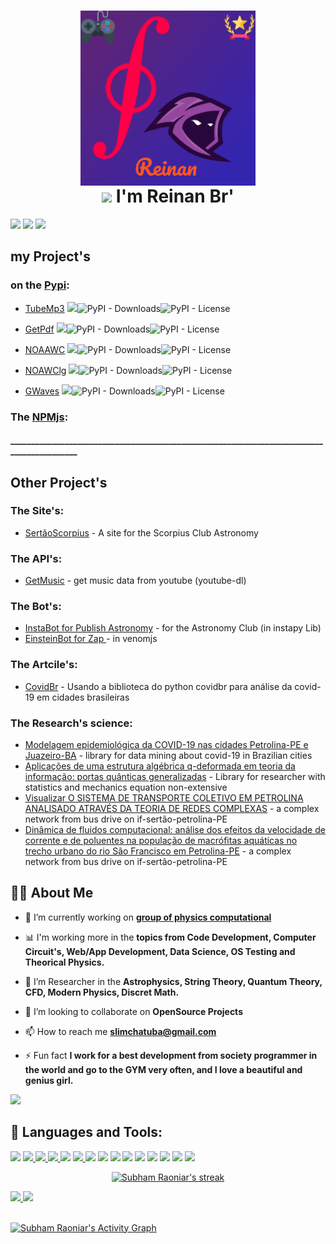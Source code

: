 <h1 align='center'>
<img align="center" height="280" src="https://raw.githubusercontent.com/perseu912/perseu912/main/img/logo8_4_14346.png"/>
  <br/> <img src="https://github.com/TheDudeThatCode/TheDudeThatCode/blob/master/Assets/Hi.gif" width="29px"> I'm Reinan Br' 
</h1>


  
<div>
  <a href="https://www.instagram.com/reynan_dos_santts" target="_blank"><img src="https://img.shields.io/badge/Instagram-reynandossants-red?style=for-the-badge&logo=instagram&logoColor=white" target="_blank"></a>
  <a href="https://www.linkedin.com/in/reinan-bezerra-2ab037202/" target="_blank"><img src="https://img.shields.io/badge/twitter-bezerrareinan-%230277B1?style=for-the-badge&logo=twitter&logoColor=white" target="_blank"></a> 
  <a href="https://medium.com/@reinan.bezerra" target="_blank"><img src="https://img.shields.io/badge/Medium-Reinan_Bezerra-black?style=for-the-badge&logo=medium&logoColor=white?color=black" target="_blank"></a> 

## my Project's 
  
### on the [Pypi](https://pypi.org/user/Reinan_Br/ 'Reinan Br. - Pipy'):

 - [TubeMp3](https://pypi.org/project/tubemp3 'a lib for get music from youtube in high quality') <img src='https://img.shields.io/pypi/v/tubemp3'><img alt="PyPI - Downloads" src="https://img.shields.io/pypi/dm/tubemp3"><img alt="PyPI - License" src="https://img.shields.io/pypi/l/tubemp3?color=brightgreen">
  
 - [GetPdf](https://pypi.org/project/getpdf 'search and download for PDF"s') <img src='https://img.shields.io/pypi/v/getpdf'><img alt="PyPI - Downloads" src="https://img.shields.io/pypi/dm/getpdf"><img alt="PyPI - License" src="https://img.shields.io/pypi/l/getpdf?color=brightgreen">
  
 - [NOAAWC](https://pypi.org/project/noaawc 'a lib in pyhon for works with dataset from nooa org') <img src='https://img.shields.io/pypi/v/noaawc'><img alt="PyPI - Downloads" src="https://img.shields.io/pypi/dm/noaawc"><img alt="PyPI - License" src="https://img.shields.io/pypi/l/noaawc">
 
 - [NOAWClg](https://pypi.org/project/noawclg 'a light lib version from noaawc') <img src='https://img.shields.io/pypi/v/noawclg'><img alt="PyPI - Downloads" src="https://img.shields.io/pypi/dm/noawclg"><img alt="PyPI - License" src="https://img.shields.io/pypi/l/noawclg">


 - [GWaves](https://pypi.org/project/gwaves 'A lib from python for works with gravitational waves data') <img src='https://img.shields.io/pypi/v/gwaves'><img alt="PyPI - Downloads" src="https://img.shields.io/pypi/dm/gwaves"><img alt="PyPI - License" src="https://img.shields.io/pypi/l/gwaves?color=brightgreen">
  

<!-- ## The [Conda](https://anaconda.org): -->

<!-- ## The Ubuntu: -->

### The [NPMjs](https://www.npmjs.com/~reinan912 'Reinan912 - npm'):
#### ___________________________________________________________________________________________
## Other Project's 
  
### The Site's:
  - [SertãoScorpius](https://github.com/perseu912/sertaoscorpius) - A site for the Scorpius Club Astronomy

### The API's:
  - [GetMusic](https://github.com/perseu912/work_api) - get music data from youtube (youtube-dl)

### The Bot's:
  - [InstaBot for Publish Astronomy](https://github.com/perseu912/insta_bot) - for the Astronomy Club (in instapy Lib)
  - [EinsteinBot for Zap ](https://github.com/perseu912/einstein_bot) - in venomjs
  
### The Artcile's:
  - [CovidBr](https://medium.com/@reinan.bezerra/usando-a-biblioteca-do-python-covidbr-para-an%C3%A1lise-da-covid-19-em-cidades-brasileiras-cb67c89c385d) - Usando a biblioteca do python covidbr para análise da covid-19 em cidades brasileiras
  
### The Research's science:
  - [Modelagem epidemiológica da COVID-19 nas cidades Petrolina-PE e Juazeiro-BA](https://github.com/gpftc/covid_br) - library for data mining about covid-19 in Brazilian cities
  - [Aplicações de uma estrutura algébrica q-deformada em teoria da informação: portas quânticas generalizadas](https://github.com/gpftc/qfunction) - Library for researcher with statistics and mechanics equation non-extensive 
  - [Visualizar	O SISTEMA DE TRANSPORTE COLETIVO EM PETROLINA ANALISADO ATRAVÉS DA TEORIA DE REDES COMPLEXAS](https://github.com/gpftc/bus_net_if) - a complex network from bus drive on if-sertão-petrolina-PE
  - [Dinâmica de fluidos computacional: análise dos efeitos da velocidade de corrente e de poluentes na população de macrófitas aquáticas no trecho urbano do rio São Francisco em Petrolina-PE](https://github.com/gpftc/bus_net_if) - a complex network from bus drive on if-sertão-petrolina-PE
  
  
## 🙋‍♂️ About Me

- 🔭 I’m currently working on **[group of physics computational](https://github.com/gpftc)**

- 📊 I'm working more in the  **topics from Code Development, Computer Circuit's, Web/App Development, Data Science, OS Testing and Theorical Physics.**

- 🌱 I’m Researcher in the **Astrophysics, String Theory, Quantum Theory, CFD, Modern Physics, Discret Math.**

- 👯 I’m looking to collaborate on **OpenSource Projects**

- 📫 How to reach me **slimchatuba@gmail.com**

- ⚡ Fun fact **I work for a best development from society programmer in the world and go to the GYM very often, and I love a beautiful and genius girl.**


<!-- [![ReadMe Card](https://github-readme-stats.vercel.app/api/pin/?username=perseu912&repo=iara&theme=buefy)](https://github.com/mhankbarbar/termux-wabot) -->
![](https://github-profile-trophy.vercel.app/?username=gpftc&row=2&column=3)


## 🚀 Languages and Tools:

<p align="left">
  <a><img src="https://img.icons8.com/color/48/000000/linux--v1.png"/></a>
    <a href="https://www.python.org" target="_blank" alt='python3+'> <img src="https://img.icons8.com/color/48/000000/python.png" /> </a>
    <a href="https://c.org/" target="_blank"> <img src="https://img.icons8.com/color/48/000000/c-programming.png"/> </a>
    <a href="https://spring.io/projects/spring-boot" target="_blank"> <img src="https://img.icons8.com/color/48/000000/c-plus-plus-logo.png"/> </a> 
 <a href="https://postman.com" target="_blank"> <img src="https://img.icons8.com/nolan/64/ibm.png"/></a> 
  <a href="https://git-scm.com/" target="_blank"> <img src="https://img.icons8.com/color/48/000000/git.png"/> </a> 
  <a><img src="https://img.icons8.com/color/48/000000/latex.png"/></a>
  <a><img src="https://img.icons8.com/color/48/000000/flutter.png"/><a>
   <a><img src="https://img.icons8.com/color/50/000000/dart.png"/></a>
    <a><img src="https://img.icons8.com/color/48/000000/javascript--v1.png"/></a>
    <a><img src="https://img.icons8.com/color/48/000000/html-5--v1.png"/><a>
  <a><img src="https://img.icons8.com/color/48/000000/css3.png"/><a>
    <a><img src="https://img.icons8.com/color/48/000000/nodejs.png"/></a>
    <a><img src="https://img.icons8.com/color/48/000000/react-native.png"/></a>
    <img src="https://img.icons8.com/ios/50/000000/flask.png"/>
    
</p>
    


<p align="center">
    <a href="https://github.com/SubhamRaoniar28/github-readme-streak-stats">
        <img title="🔥 Get streak stats for your profile at git.io/streak-stats" alt="Subham Raoniar's streak" src="https://github-readme-streak-stats.herokuapp.com/?user=perseu912&theme=black-ice&hide_border=true&stroke=0000&background=060A0CD0"/>
    </a>
</p>


 <div>
  <a href="https://github.com/perseu912">
  <img height="180em" src="https://github-readme-stats.vercel.app/api?username=perseu912&show_icons=true&theme=dracula&show_owner=true&include_all_commits=true&count_private=true"/>
  <img height="180em" src="https://github-readme-stats.vercel.app/api/top-langs/?username=perseu912&layout=compact&langs_count=7&theme=dracula"/>
</div>
 
 
<br/>

<a href="https://github.com/perseu912/github-readme-activity-graph"><img alt="Subham Raoniar's Activity Graph" src="https://activity-graph.herokuapp.com/graph?username=perseu912&bg_color=0D1117&color=5BCDEC&line=5BCDEC&point=FFFFFF&hide_border=true" /></a>
  
  ##
 
